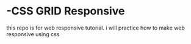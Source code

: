 # -CSS GRID Responsive
this repo is for web responsive tutorial. i will practice how to make web responsive using css
